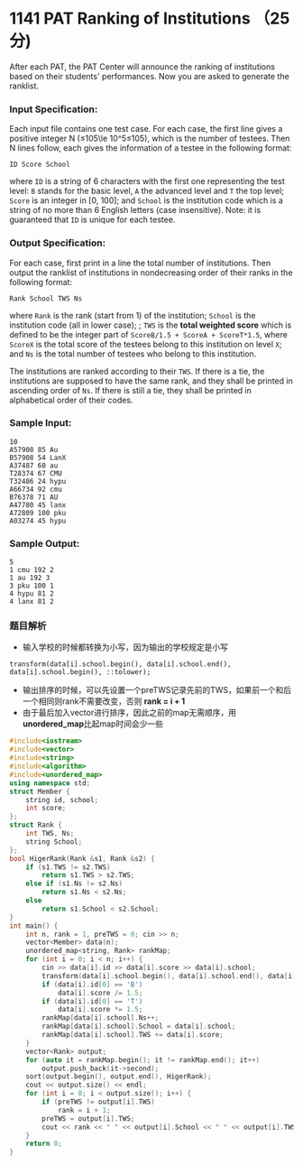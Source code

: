 # 1141 PAT Ranking of Institutions （25 分)

After each PAT, the PAT Center will announce the ranking of institutions based on their students' performances. Now you are asked to generate the ranklist.

### Input Specification:

Each input file contains one test case. For each case, the first line gives a positive integer N (≤105\\le 10^5≤10​5​​), which is the number of testees. Then N lines follow, each gives the information of a testee in the following format:

    ID Score School
    

where `ID` is a string of 6 characters with the first one representing the test level: `B` stands for the basic level, `A` the advanced level and `T` the top level; `Score` is an integer in \[0, 100\]; and `School` is the institution code which is a string of no more than 6 English letters (case insensitive). Note: it is guaranteed that `ID` is unique for each testee.

### Output Specification:

For each case, first print in a line the total number of institutions. Then output the ranklist of institutions in nondecreasing order of their ranks in the following format:

    Rank School TWS Ns
    

where `Rank` is the rank (start from 1) of the institution; `School` is the institution code (all in lower case); ; `TWS` is the **total weighted score** which is defined to be the integer part of `ScoreB/1.5 + ScoreA + ScoreT*1.5`, where `ScoreX` is the total score of the testees belong to this institution on level `X`; and `Ns` is the total number of testees who belong to this institution.

The institutions are ranked according to their `TWS`. If there is a tie, the institutions are supposed to have the same rank, and they shall be printed in ascending order of `Ns`. If there is still a tie, they shall be printed in alphabetical order of their codes.

### Sample Input:

    10
    A57908 85 Au
    B57908 54 LanX
    A37487 60 au
    T28374 67 CMU
    T32486 24 hypu
    A66734 92 cmu
    B76378 71 AU
    A47780 45 lanx
    A72809 100 pku
    A03274 45 hypu
    

### Sample Output:

    5
    1 cmu 192 2
    1 au 192 3
    3 pku 100 1
    4 hypu 81 2
    4 lanx 81 2
    
### 题目解析

- 输入学校的时候都转换为小写，因为输出的学校规定是小写

`transform(data[i].school.begin(), data[i].school.end(), data[i].school.begin(), ::tolower);`

- 输出排序的时候，可以先设置一个preTWS记录先前的TWS，如果前一个和后一个相同则rank不需要改变，否则 **rank = i + 1**
- 由于最后加入vector进行排序，因此之前的map无需顺序，用**unordered_map**比起map时间会少一些

```C++
#include<iostream>
#include<vector>
#include<string>
#include<algorithm>
#include<unordered_map>
using namespace std;
struct Member {
	string id, school;
	int score;
};
struct Rank {
	int TWS, Ns;
	string School;
};
bool HigerRank(Rank &s1, Rank &s2) {
	if (s1.TWS != s2.TWS)
		return s1.TWS > s2.TWS;
	else if (s1.Ns != s2.Ns)
		return s1.Ns < s2.Ns;
	else
		return s1.School < s2.School;
}
int main() {
	int n, rank = 1, preTWS = 0; cin >> n;
	vector<Member> data(n);
	unordered_map<string, Rank> rankMap;
	for (int i = 0; i < n; i++) {
		cin >> data[i].id >> data[i].score >> data[i].school;
		transform(data[i].school.begin(), data[i].school.end(), data[i].school.begin(), ::tolower);
		if (data[i].id[0] == 'B')
			data[i].score /= 1.5;
		if (data[i].id[0] == 'T')
			data[i].score *= 1.5;
		rankMap[data[i].school].Ns++;
		rankMap[data[i].school].School = data[i].school;
		rankMap[data[i].school].TWS += data[i].score;
	}
	vector<Rank> output;
	for (auto it = rankMap.begin(); it != rankMap.end(); it++)
		output.push_back(it->second);
	sort(output.begin(), output.end(), HigerRank);
	cout << output.size() << endl;
	for (int i = 0; i < output.size(); i++) {
		if (preTWS != output[i].TWS)
			rank = i + 1;
		preTWS = output[i].TWS;
		cout << rank << " " << output[i].School << " " << output[i].TWS << " " << output[i].Ns << endl;
	}
	return 0;
}
```